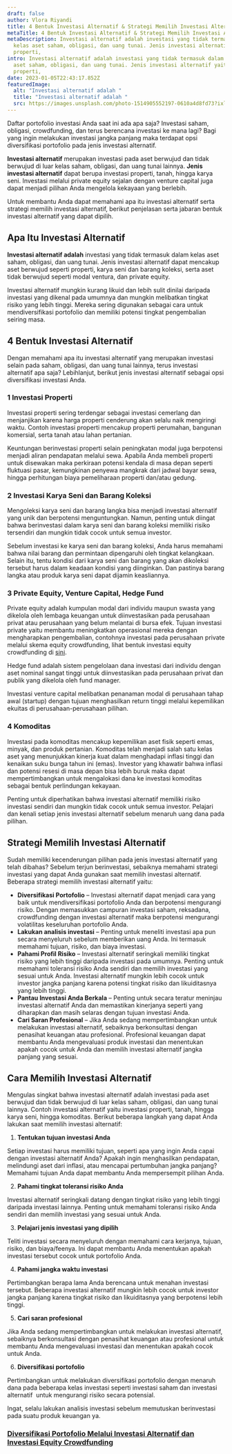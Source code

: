```yaml
---
draft: false
author: Vlora Riyandi
title: 4 Bentuk Investasi Alternatif & Strategi Memilih Investasi Alternatif
metaTitle: 4 Bentuk Investasi Alternatif & Strategi Memilih Investasi Alternatif
metaDescription: Investasi alternatif adalah investasi yang tidak termasuk dalam
  kelas aset saham, obligasi, dan uang tunai. Jenis investasi alternatif yaitu
  properti,
intro: Investasi alternatif adalah investasi yang tidak termasuk dalam kelas
  aset saham, obligasi, dan uang tunai. Jenis investasi alternatif yaitu
  properti,
date: 2023-01-05T22:43:17.852Z
featuredImage:
  alt: "Investasi alternatif adalah "
  title: "Investasi alternatif adalah "
  src: https://images.unsplash.com/photo-1514905552197-0610a4d8fd73?ixlib=rb-4.0.3&ixid=MnwxMjA3fDB8MHxwaG90by1wYWdlfHx8fGVufDB8fHx8&auto=format&fit=crop&w=870&q=80
---
```

Daftar portofolio investasi Anda saat ini ada apa saja? Investasi saham, obligasi, crowdfunding, dan terus berencana investasi ke mana lagi? Bagi yang ingin melakukan investasi jangka panjang maka terdapat opsi diversifikasi portofolio pada jenis investasi alternatif.

**Investasi alternatif** merupakan investasi pada aset berwujud dan tidak berwujud di luar kelas saham, obligasi, dan uang tunai lainnya. **Jenis investasi alternatif** dapat berupa investasi properti, tanah, hingga karya seni. Investasi melalui private equity sejalan dengan venture capital juga dapat menjadi pilihan Anda mengelola kekayaan yang berlebih.

Untuk membantu Anda dapat memahami apa itu investasi alternatif serta strategi memilih investasi alternatif, berikut penjelasan serta jabaran bentuk investasi alternatif yang dapat dipilih.

## Apa Itu Investa**si Alternatif** 

**Investasi alternatif adalah** investasi yang tidak termasuk dalam kelas aset saham, obligasi, dan uang tunai. Jenis investasi alternatif dapat mencakup aset berwujud seperti properti, karya seni dan barang koleksi, serta aset tidak berwujud seperti modal ventura, dan private equity. 

Investasi alternatif mungkin kurang likuid dan lebih sulit dinilai daripada investasi yang dikenal pada umumnya dan mungkin melibatkan tingkat risiko yang lebih tinggi. Mereka sering digunakan sebagai cara untuk mendiversifikasi portofolio dan memiliki potensi tingkat pengembalian seiring masa. 

## 4 Bentuk Investasi Alternatif

Dengan memahami apa itu investasi alternatif yang merupakan investasi selain pada saham, obligasi, dan uang tunai lainnya, terus investasi alternatif apa saja? Lebihlanjut, berikut jenis investasi alternatif sebagai opsi diversifikasi investasi Anda.

### 1 Investasi Properti 

Investasi properti sering terdengar sebagai investasi cemerlang dan menjanjikan karena harga properti cenderung akan selalu naik mengiringi waktu. Contoh investasi properti mencakup properti perumahan, bangunan komersial, serta tanah atau lahan pertanian.

Keuntungan berinvestasi properti selain peningkatan modal juga berpotensi menjadi aliran pendapatan melalui sewa. Apabila Anda membeli properti untuk disewakan maka perkiraan potensi kendala di masa depan seperti fluktuasi pasar, kemungkinan penyewa mangkrak dari jadwal bayar sewa, hingga perhitungan biaya pemeliharaan properti dan/atau gedung.

### 2 Investasi Karya Seni dan Barang Koleksi

Mengoleksi karya seni dan barang langka bisa menjadi investasi alternatif yang unik dan berpotensi menguntungkan. Namun, penting untuk diingat bahwa berinvestasi dalam karya seni dan barang koleksi memiliki risiko tersendiri dan mungkin tidak cocok untuk semua investor. 

Sebelum investasi ke karya seni dan barang koleksi, Anda harus memahami bahwa nilai barang dan permintaan dipengaruhi oleh tingkat kelangkaan. Selain itu, tentu kondisi dari karya seni dan barang yang akan dikoleksi tersebut harus dalam keadaan kondisi yang diinginkan. Dan pastinya barang langka atau produk karya seni dapat dijamin keasliannya.

### 3 Private Equity, Venture Capital, Hedge Fund 

Private equity adalah kumpulan modal dari individu maupun swasta yang dikelola oleh lembaga keuangan untuk diinvestasikan pada perusahaan privat atau perusahaan yang belum melantai di bursa efek. Tujuan investasi private yaitu membantu meningkatkan operasional mereka dengan mengharapkan pengembalian, contohnya investasi pada perusahaan private melalui skema equity crowdfunding, lihat bentuk investasi equity crowdfunding di [sini](https://landx.id/). 

Hedge fund adalah sistem pengelolaan dana investasi dari individu dengan aset nominal sangat tinggi untuk diinvestasikan pada perusahaan privat dan publik yang dikelola oleh fund manager.

Investasi venture capital melibatkan penanaman modal di perusahaan tahap awal (startup) dengan tujuan menghasilkan return tinggi melalui kepemilikan ekuitas di perusahaan-perusahaan pilihan.

### 4 Komoditas

Investasi pada komoditas mencakup kepemilikan aset fisik seperti emas, minyak, dan produk pertanian. Komoditas telah menjadi salah satu kelas aset yang menunjukkan kinerja kuat dalam menghadapi inflasi tinggi dan kenaikan suku bunga tahun ini (emas). Investor yang khawatir bahwa inflasi dan potensi resesi di masa depan bisa lebih buruk maka dapat mempertimbangkan untuk mengalokasi dana ke investasi komoditas sebagai bentuk perlindungan kekayaan.

Penting untuk diperhatikan bahwa investasi alternatif memiliki risiko investasi sendiri dan mungkin tidak cocok untuk semua investor. Pelajari dan kenali setiap jenis investasi alternatif sebelum menaruh uang dana pada pilihan.

## Strategi Memilih Investasi Alternatif

Sudah memiliki kecenderungan pilihan pada jenis investasi alternatif yang telah dibahas? Sebelum terjun berinvestasi, sebaiknya memahami strategi investasi yang dapat Anda gunakan saat memilih investasi alternatif. Beberapa strategi memilih investasi alternatif yaitu:

* **Diversifikasi Portofolio** – Investasi alternatif dapat menjadi cara yang baik untuk mendiversifikasi portofolio Anda dan berpotensi mengurangi risiko. Dengan memasukkan campuran investasi saham, reksadana, crowdfunding dengan investasi alternatif maka berpotensi mengurangi volatilitas keseluruhan portofolio Anda.
* **Lakukan analisis investasi** – Penting untuk meneliti investasi apa pun secara menyeluruh sebelum memberikan uang Anda. Ini termasuk memahami tujuan, risiko, dan biaya investasi.
* **Pahami Profil Risiko** – Investasi alternatif seringkali memiliki tingkat risiko yang lebih tinggi daripada investasi pada umumnya. Penting untuk memahami toleransi risiko Anda sendiri dan memilih investasi yang sesuai untuk Anda. Investasi alternatif mungkin lebih cocok untuk investor jangka panjang karena potensi tingkat risiko dan likuiditasnya yang lebih tinggi.
* **Pantau Investasi Anda Berkala** – Penting untuk secara teratur meninjau investasi alternatif Anda dan memastikan kinerjanya seperti yang diharapkan dan masih selaras dengan tujuan investasi Anda.
* **Cari Saran Profesional** – Jika Anda sedang mempertimbangkan untuk melakukan investasi alternatif, sebaiknya berkonsultasi dengan penasihat keuangan atau profesional. Profesional keuangan dapat membantu Anda mengevaluasi produk investasi dan menentukan apakah cocok untuk Anda dan memilih investasi alternatif jangka panjang yang sesuai.

## Cara Memilih Investasi Alternatif 

Mengulas singkat bahwa investasi alternatif adalah investasi pada aset berwujud dan tidak berwujud di luar kelas saham, obligasi, dan uang tunai lainnya. Contoh investasi alternatif yaitu investasi properti, tanah, hingga karya seni, hingga komoditas. Berikut beberapa langkah yang dapat Anda lakukan saat memilih investasi alternatif:

1. **Tentukan tujuan investasi Anda**

Setiap investasi harus memiliki tujuan, seperti apa yang ingin Anda capai dengan investasi alternatif Anda? Apakah ingin menghasilkan pendapatan, melindungi aset dari inflasi, atau mencapai pertumbuhan jangka panjang? Memahami tujuan Anda dapat membantu Anda mempersempit pilihan Anda.

2. **Pahami tingkat toleransi risiko Anda**

Investasi alternatif seringkali datang dengan tingkat risiko yang lebih tinggi daripada investasi lainnya. Penting untuk memahami toleransi risiko Anda sendiri dan memilih investasi yang sesuai untuk Anda.

3. **Pelajari jenis investasi yang dipilih**

Teliti investasi secara menyeluruh dengan memahami cara kerjanya, tujuan, risiko, dan biaya/feenya. Ini dapat membantu Anda menentukan apakah investasi tersebut cocok untuk portofolio Anda.

4. **Pahami jangka waktu investasi**

Pertimbangkan berapa lama Anda berencana untuk menahan investasi tersebut. Beberapa investasi alternatif mungkin lebih cocok untuk investor jangka panjang karena tingkat risiko dan likuiditasnya yang berpotensi lebih tinggi.

5. **Cari saran profesional**

Jika Anda sedang mempertimbangkan untuk melakukan investasi alternatif, sebaiknya berkonsultasi dengan penasihat keuangan atau profesional untuk membantu Anda mengevaluasi investasi dan menentukan apakah cocok untuk Anda.

6. **Diversifikasi portofolio** 

Pertimbangkan untuk melakukan diversifikasi portofolio dengan menaruh dana pada beberapa kelas investasi seperti investasi saham dan investasi alternatif  untuk mengurangi risiko secara potensial. 

Ingat, selalu lakukan analisis investasi sebelum memutuskan berinvestasi pada suatu produk keuangan ya.

### [Diversifikasi Portofolio Melalui Investasi Alternatif dan Investasi Equity Crowdfunding](https://app.landx.id/?utm_source=Organic+Page&utm_medium=Content+Blog&utm_campaign=BlogLandX&utm_id=Blog)